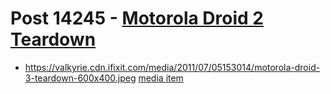 # Post 14245 - [Motorola Droid 2 Teardown](https://www.ifixit.com/News/14245/motorola-droid-2-teardown)

- https://valkyrie.cdn.ifixit.com/media/2011/07/05153014/motorola-droid-3-teardown-600x400.jpeg [media item](media-28455.md)